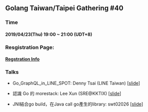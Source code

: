 ## Golang Taiwan/Taipei Gathering #40

### Time

#### 2019/04/23(Thu) 19:00 ~ 21:00  (UDT+8)

### Resgistration Page:

#### [Regstration Info](https://www.meetup.com/golang-taipei-meetup/events/260166791/)

### Talks

- Go_GraphQL_in_LINE_SPOT: Denny Tsai (LINE Taiwan) [[slide](https://speakerdeck.com/line_developers/go-graphql-in-line-spot)]

- 認識 Go 的 morestack: Lee Xun (SRE@KKTIX) [[slide](https://github.com/LeeXun/slides?fbclid=IwAR2YQJFgmCePTBmmmPCULiQ456_4r7R7YfjV5I5kZ9-318XM1ukTzFG_IbI)]

- JNI結合go build，在Java call go產生的library: swt02026 [[slide](https://tinyurl.com/yy6kws3n)]

